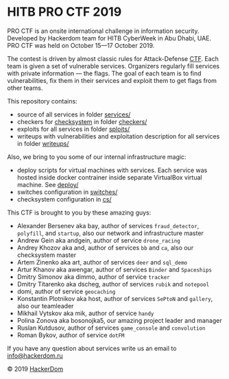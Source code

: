# HITB PRO CTF 2019

PRO CTF is an onsite international challenge in information security. Developed by Hackerdom team for HITB CyberWeek in Abu Dhabi, UAE. PRO CTF was held on October 15—17 October 2019.

The contest is driven by almost classic rules for Attack-Defense [CTF](https://en.wikipedia.org/wiki/Capture_the_flag#Computer_security). Each team is given a set of vulnerable services.
Organizers regularly fill services with private information — the flags.
The goal of each team is to find vulnerabilities, fix them in their services and exploit them to get flags from other teams.

This repository contains:

* source of all services in folder [services/](https://github.com/HackerDom/proctf-2019/tree/master/services/)
* checkers for [checksystem](https://github.com/Hackerdom/checksystem) in folder [checkers/](checkers/)
* exploits for all services in folder [sploits/](https://github.com/HackerDom/proctf-2019/tree/master/sploits/)
* writeups with vulnerabilities and exploitation description for all services in folder [writeups/](https://github.com/HackerDom/proctf-2019/tree/master/writeups/)

Also, we bring to you some of our internal infrastructure magic:
* deploy scripts for virtual machines with services. Each service was hosted inside docker contrainer inside separate VirtualBox virtual machine. See [deploy/](https://github.com/HackerDom/proctf-2019/tree/master/deploy/)
* switches configuration in [switches/](https://github.com/HackerDom/proctf-2019/tree/master/switches/)
* checksystem configuration in [cs/](https://github.com/HackerDom/proctf-2019/tree/master/cs/)

This CTF is brought to you by these amazing guys:

* Alexander Bersenev aka bay, author of services `fraud_detector`, `polyfill`, and `startup`, also our network and infrastructure master
* Andrew Gein aka andgein, author of service `drone_racing`
* Andrey Khozov aka and, author of services `bb` and `ca`, also our checksystem master
* Artem Zinenko aka art, author of services `deer` and `sql_demo`
* Artur Khanov aka awengar, author of services `Binder` and `Spaceships`
* Dmitry Simonov aka dimmo, author of service `tracker`
* Dmitry Titarenko aka dscheg, author of services `rubik` and `notepool`
* domi, author of service `geocaching`
* Konstantin Plotnikov aka host, author of services `SePtoN` and `gallery`, also our teamleader
* Mikhail Vytskov aka mik, author of service `handy`
* Polina Zonova aka bosonojka5, our amazing project leader and manager
* Ruslan Kutdusov, author of services `game_console` and `convolution`
* Roman Bykov, author of service `dotFM`

If you have any question about services write us an email to info@hackerdom.ru

© 2019 [HackerDom](http://hackerdom.ru)
